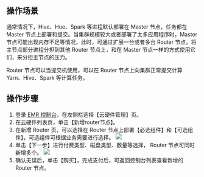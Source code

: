 
## 操作场景
通常情况下，Hive、Hue、Spark 等进程默认部署在 Master 节点，任务都在 Master 节点上部署和提交。当集群规模较大或者部署了太多应用程序时，Master 节点可能出现内存不足等情况，此时，可通过扩展一台或者多台 Router 节点，将主节点部分进程分担到其他 Router 节点上，和在 Master 节点一样的方式使用它们，来分担主节点的压力。

Router 节点可以当提交机使用，可以在 Router 节点上向集群正常提交计算 Yarn、Hive、Spark 等计算任务。

## 操作步骤
1. 登录 [EMR 控制台](https://console.cloud.tencent.com/emr)，在左侧栏选择【云硬件管理】页。
2. 在云硬件列表页，单击【新增router节点】。
3. 在新增 Router 页，可以选择在 Router 节点上部署【必选组件】和【可选组件】，可选组件可根据业务需要进行选择。
![](https://main.qcloudimg.com/raw/12316b508b543af705f20b3edd631b0a.png)
4. 单击【下一步】进行付费类型、磁盘类型、数量等选择， Router 节点可同时新增多个。
![](https://main.qcloudimg.com/raw/0f4c7acd2238728172d66d0f31138ad4.png)
5. 确认无误后，单击【购买】，完成支付后，可返回控制台列表查看新增的 Router 节点。


